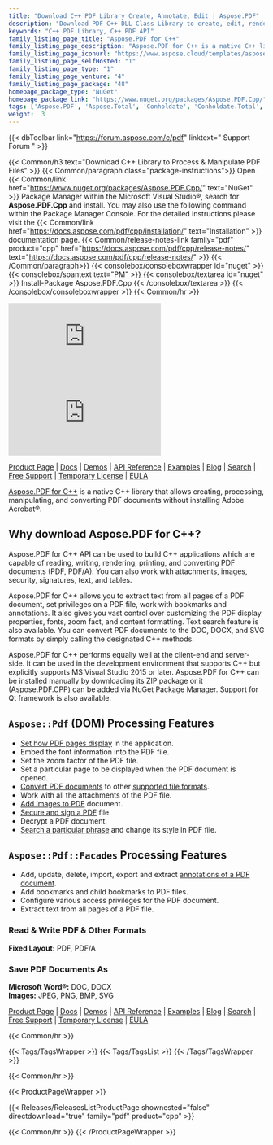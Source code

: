 ```yaml
---
title: "Download C++ PDF Library Create, Annotate, Edit | Aspose.PDF"
description: "Download PDF C++ DLL Class Library to create, edit, render & convert PDF, PDF/A files to DOC, DOCX via API. Supports images, security, signatures, text, tables."
keywords: "C++ PDF Library, C++ PDF API"
family_listing_page_title: "Aspose.PDF for C++"
family_listing_page_description: "Aspose.PDF for C++ is a native C++ library that enables the developers to add PDF handling capabilities to their C++ applications. The library allows to perform a wide range of document processing tasks including creation of PDF files, form processing, text & page manipulation, management of annotations, attachments, bookmarks, custom font handling and much more."
family_listing_page_iconurl: "https://www.aspose.cloud/templates/aspose/App_Themes/V3/images/pdf/272x272/aspose_pdf-for-cpp.png"
family_listing_page_selfHosted: "1"
family_listing_page_type: "1"
family_listing_page_venture: "4"
family_listing_page_package: "48"
homepage_package_type: "NuGet"
homepage_package_link: "https://www.nuget.org/packages/Aspose.PDF.Cpp/"
tags: ['Aspose.PDF', 'Aspose.Total', 'Conholdate', 'Conholdate.Total', 'PDF', 'PDF/A', 'JPEG', 'PNG', 'BMP', 'DOC', 'DOCX', 'SVG', 'Windows', 'Visual-Studio', 'VisualStudio', 'PDF-to-DOC', 'PDF-to-DOCX', 'PDF-to-SVG', 'C++', 'Assembly', 'Component', 'API', 'Converter', 'PDF-Formatting', 'PDF-Metadata', 'PDF-Attachment', 'PDF-Images', 'PDF-Encryption', 'PDF-Decryption', 'Encryption', 'Decryption', 'Search-PDF', 'PDF-Table', 'PDF-Annotations', 'PDF-Bookmarks', 'PDF-Security', 'PDF-Signature', 'PDF-Text-Extraction', 'PDF-to-Image', 'PDF-to-PNG', 'PDF-to-JPEG', 'PDF-to-BMP', 'Native', 'CPP', 'EPS', 'PS', 'XPS', 'PPTX', 'TEX']
weight:  3
---
```


{{< dbToolbar link="https://forum.aspose.com/c/pdf" linktext=" Support Forum " >}}

{{< Common/h3 text="Download C++ Library to Process & Manipulate PDF Files"  >}}
{{< Common/paragraph class="package-instructions">}}
Open {{< Common/link href="https://www.nuget.org/packages/Aspose.PDF.Cpp/" text="NuGet"  >}} Package Manager within the Microsoft Visual Studio&reg;, search for <b>Aspose.PDF.Cpp</b> and install. You may also use the following command within the Package Manager Console. For the detailed instructions please visit the {{< Common/link href="https://docs.aspose.com/pdf/cpp/installation/" text="Installation"  >}} documentation page.
{{< Common/release-notes-link family="pdf" product="cpp" href="https://docs.aspose.com/pdf/cpp/release-notes/" text="https://docs.aspose.com/pdf/cpp/release-notes/"  >}}
{{< /Common/paragraph>}}
{{< consolebox/consoleboxwrapper id="nuget" >}}
       {{< consolebox/spantext text="PM" >}}
       {{< consolebox/textarea id="nuget" >}} Install-Package Aspose.PDF.Cpp {{< /consolebox/textarea >}}
{{< /consolebox/consoleboxwrapper >}}
{{< Common/hr >}}

![Nuget](https://img.shields.io/nuget/v/Aspose.PDF.Cpp) ![Nuget](https://img.shields.io/nuget/dt/Aspose.PDF.Cpp)

[Product Page](https://products.aspose.com/pdf/cpp/) | [Docs](https://docs.aspose.com/pdf/cpp/) | [Demos](https://products.aspose.app/pdf/family) | [API Reference](https://reference.aspose.com/pdf/cpp) | [Examples](https://github.com/aspose-pdf/Aspose.Pdf-for-C) | [Blog](https://blog.aspose.com/category/pdf/) | [Search](https://search.aspose.com/) | [Free Support](https://forum.aspose.com/c/pdf) | [Temporary License](https://purchase.aspose.com/temporary-license) | [EULA](https://about.aspose.com/legal/eula/)

[Aspose.PDF for C++](https://products.aspose.com/pdf/cpp/) is a native C++ library that allows creating, processing, manipulating, and converting PDF documents without installing Adobe Acrobat®.

## Why download Aspose.PDF for C++?

Aspose.PDF for C++ API can be used to build C++ applications which are capable of reading, writing, rendering, printing, and converting PDF documents (PDF, PDF/A). You can also work with attachments, images, security, signatures, text, and tables.

Aspose.PDF for C++ allows you to extract text from all pages of a PDF document, set privileges on a PDF file, work with bookmarks and annotations. It also gives you vast control over customizing the PDF display properties, fonts, zoom fact, and content formatting. Text search feature is also available. You can convert PDF documents to the DOC, DOCX, and SVG formats by simply calling the designated C++ methods.

Aspose.PDF for C++ performs equally well at the client-end and server-side. It can be used in the development environment that supports C++ but explicitly supports MS Visual Studio 2015 or later. Aspose.PDF for C++ can be installed manually by downloading its ZIP package or it (Aspose.PDF.CPP) can be added via NuGet Package Manager. Support for Qt framework is also available.

## `Aspose::Pdf` (DOM) Processing Features

- [Set how PDF pages display](https://docs.aspose.com/pdf/cpp/formatting-pdf-document/) in the application.
- Embed the font information into the PDF file.
- Set the zoom factor of the PDF file.
- Set a particular page to be displayed when the PDF document is opened.
- [Convert PDF documents](https://docs.aspose.com/pdf/cpp/converting/) to other [supported file formats](https://docs.aspose.com/pdf/cpp/supported-file-formats/).
- Work with all the attachments of the PDF file.
- [Add images to PDF](https://docs.aspose.com/pdf/cpp/working-with-images/) document.
- [Secure and sign a PDF](https://docs.aspose.com/pdf/cpp/securing-and-signing/) file.
- Decrypt a PDF document.
- [Search a particular phrase](https://docs.aspose.com/pdf/cpp/search-and-get-text-from-pdf/) and change its style in PDF file.

## `Aspose::Pdf::Facades` Processing Features

- Add, update, delete, import, export and extract [annotations of a PDF document](https://docs.aspose.com/pdf/cpp/annotations/).
- Add bookmarks and child bookmarks to PDF files.
- Configure various access privileges for the PDF document.
- Extract text from all pages of a PDF file.

### Read & Write PDF & Other Formats

**Fixed Layout:** PDF, PDF/A

### Save PDF Documents As

**Microsoft Word&reg;:** DOC, DOCX\
**Images:** JPEG, PNG, BMP, SVG

[Product Page](https://products.aspose.com/pdf/cpp/) | [Docs](https://docs.aspose.com/pdf/cpp/) | [Demos](https://products.aspose.app/pdf/family) | [API Reference](https://reference.aspose.com/pdf/cpp) | [Examples](https://github.com/aspose-pdf/Aspose.Pdf-for-C) | [Blog](https://blog.aspose.com/category/pdf/) | [Search](https://search.aspose.com/) | [Free Support](https://forum.aspose.com/c/pdf) | [Temporary License](https://purchase.aspose.com/temporary-license) | [EULA](https://about.aspose.com/legal/eula/)

{{< Common/hr >}}

{{< Tags/TagsWrapper >}}
 {{< Tags/TagsList >}}
{{< /Tags/TagsWrapper >}}

{{< Common/hr >}}

{{< ProductPageWrapper >}}
<!-- ReleasesListProductPage-->
   {{< Releases/ReleasesListProductPage shownested="false"  directdownload="true" family="pdf" product="cpp" >}}
<!-- /ReleasesListProductPage-->
{{< Common/hr >}}
{{< /ProductPageWrapper >}}
